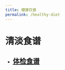 ```yaml
---
title: 健康饮食
permalink: /healthy-diet
---
```


# 清淡食谱

- ## [体检食谱](2019/12/13/healthy-diet-medical-recipe.html)